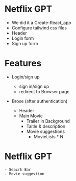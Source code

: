 # Netflix GPT
- We did it a Create-React_app
- Configure tailwind css files
- Header
- Login form
- Sign up form


# Features
- Login/sign up
    - sign in/sign up
    - redirect to Browser page

- Brose (after authentication)
    - Header
    - Main Movie
         - Trailer in Background
         - Taitle & description
         - Movie suggestions
              - MovieLists * N

# Netflix GPT
    - Seacrh Bar
    - Movie suggestion

